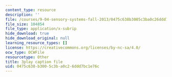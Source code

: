 ```yaml
---
content_type: resource
description: ''
file: /courses/9-04-sensory-systems-fall-2013/0475c638b3005c3ba0c26ddd7bc1e76c_-I-WA_kSkfA.vtt
file_size: 104854
file_type: application/x-subrip
hide_download: true
hide_download_original: null
learning_resource_types: []
license: https://creativecommons.org/licenses/by-nc-sa/4.0/
ocw_type: OCWFile
resourcetype: Other
title: 3play caption file
uid: 0475c638-b300-5c3b-a0c2-6ddd7bc1e76c
---
```

